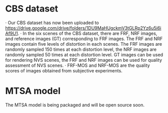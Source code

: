 # CBS dataset
· Our CBS dataset has now been uploaded to https://drive.google.com/drive/folders/1DU9MaHUgckmV3tGLRp2Yz6u5i6iAf9U1.
· In the six scenes of the CBS dataset, there are FRF, NRF images, and reference images (GT) corresponding to FRF images. The FRF and NRF images contain five levels of distortion in each scenes. The FRF images are randomly sampled 150 times at each distortion level, the NRF images are randomly sampled 50 times at each distortion level. GT images can be used for rendering NVS scenes, the FRF and NRF images can be used for quality assessment of NVS scenes.
· FRF-MOS and NRF-MOS are the quality scores of images obtained from subjective experiments.

# MTSA model
The MTSA model is being packaged and will be open source soon.

